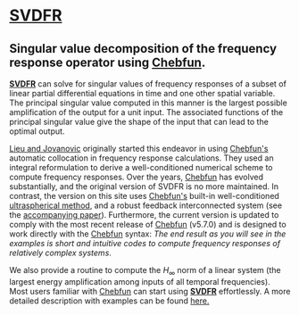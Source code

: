 # [**SVDFR**](https://gokulhari.github.io/svdfr/) 

## Singular value decomposition of the frequency response operator using [Chebfun](http://www.chebfun.org).

[**SVDFR**](https://gokulhari.github.io/svdfr/) can solve for singular values of frequency responses of a subset of linear partial differential equations in time and one other spatial variable. The principal singular value computed in this manner is the largest possible amplification of the output for a unit input. The associated functions of the principal singular value give the shape of the input that can lead to the optimal output.

[Lieu and Jovanovic](https://doi.org/10.1016/j.jcp.2013.05.010) originally started this endeavor in using [Chebfun's](http://www.chebfun.org) automatic collocation in frequency response calculations. They used an integral reformulation to derive a well-conditioned numerical scheme to compute frequency responses. Over the years, [Chebfun](http://www.chebfun.org) has evolved substantially, and the original version of SVDFR is no more maintained. In contrast, the version on this site uses [Chebfun's](http://www.chebfun.org) built-in well-conditioned [ultraspherical method](https://doi.org/10.1137/120865458), and a robust feedback interconnected system (see the [accompanying paper](https://arxiv.org/abs/2005.04493)). Furthermore, the current version is updated to comply with the most recent release of [Chebfun](http://www.chebfun.org) (v5.7.0) and is designed to work directly with the [Chebfun](http://www.chebfun.org) syntax: *The end result as you will see in the examples is short and intuitive codes to compute frequency responses of relatively complex systems*.  

We also provide a routine to compute the $H_\infty$ norm of a linear system (the largest energy amplification among inputs of all temporal frequencies). Most users familiar with [Chebfun](http://www.chebfun.org) can start using [**SVDFR**](https://gokulhari.github.io/svdfr/) effortlessly. A more detailed description with examples can be found [here.](https://gokulhari.github.io/svdfr/)


 
